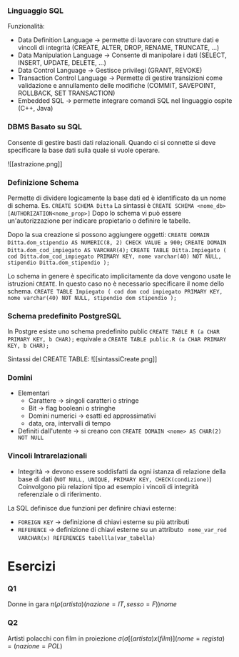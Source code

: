 ### Linguaggio SQL
Funzionalità:
- Data Definition Language -> permette di lavorare con strutture dati e vincoli di integrità (CREATE, ALTER, DROP, RENAME, TRUNCATE, ...)
- Data Manipulation Language -> Consente di manipolare i dati (SELECT, INSERT, UPDATE, DELETE, ...)
- Data Control Language -> Gestisce privilegi (GRANT, REVOKE)
- Transaction Control Language -> Permette di gestire transizioni come validazione e annullamento delle modifiche (COMMIT, SAVEPOINT, ROLLBACK, SET TRANSACTION)
- Embedded SQL -> permette integrare comandi SQL nel linguaggio ospite (C++, Java)

### DBMS Basato su SQL
Consente di gestire basti dati relazionali. Quando ci si connette si deve specificare la base dati sulla quale si vuole operare.

![[astrazione.png]]

### Definizione Schema
Permette di dividere logicamente la base dati ed è identificato da un nome di schema.
Es. `CREATE SCHEMA Ditta`
La sintassi è `CREATE SCHEMA <nome_db> [AUTHORIZATION<nome_prop>]`
Dopo lo schema vi può essere un'autorizzazione per indicare propietario o definire le tabelle.

Dopo la sua creazione si possono aggiungere oggetti:
`CREATE DOMAIN Ditta.dom_stipendio AS NUMERIC(8, 2) CHECK VALUE ≥ 900;`
`CREATE DOMAIN Ditta.dom_cod_impiegato AS VARCHAR(4);`
`CREATE TABLE Ditta.Impiegato ( cod Ditta.dom_cod_impiegato PRIMARY KEY, nome varchar(40) NOT NULL, stipendio Ditta.dom_stipendio );`

Lo schema in genere è specificato implicitamente da dove vengono usate le istruzioni `CREATE`. In questo caso no è necessario specificare il nome dello schema.
`CREATE TABLE Impiegato ( cod dom cod impiegato PRIMARY KEY, nome varchar(40) NOT NULL, stipendio dom stipendio );`

### Schema predefinito PostgreSQL
In Postgre esiste uno schema predefinito public
`CREATE TABLE R (a CHAR PRIMARY KEY, b CHAR);` equivale a `CREATE TABLE public.R (a CHAR PRIMARY KEY, b CHAR);`

Sintassi del CREATE TABLE:
![[sintassiCreate.png]]

### Domini
- Elementari
	- Carattere -> singoli caratteri o stringe
	- Bit -> flag booleani o stringhe
	- Domini numerici -> esatti ed approssimativi
	- data, ora, intervalli di tempo
- Definiti dall'utente -> si creano con `CREATE DOMAIN <nome> AS CHAR(2) NOT NULL`

### Vincoli Intrarelazionali
- Integrità -> devono essere soddisfatti da ogni istanza di relazione della base di dati (`NOT NULL, UNIQUE, PRIMARY KEY, CHECK(condizione)`)
Coinvolgono più relazioni tipo ad esempio i vincoli di integrità referenziale o di riferimento.

La SQL definisce due funzioni per definire chiavi esterne:
- `FOREIGN KEY` -> definizione di chiavi esterne su più attributi
- `REFERENCE` -> definizione di chiavi esterne su un attributo
` nome_var_red VARCHAR(x) REFERENCES tabellla(var_tabella)`

# Esercizi
### Q1
Donne in gara 
$\pi(\rho(artista)(nazione = IT, sesso=F))nome$
### Q2
Artisti polacchi con film in proiezione
$\sigma(\sigma[(artista)x(film)](nome=regista)=(nazione=POL)$